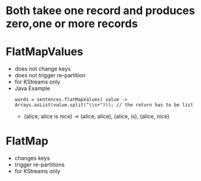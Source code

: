 # Both takee one record and produces zero,one or more records

# FlatMapValues
- does not change keys
- does not trigger re-partition
- for KStreams only
- Java Example
    ```
    words = sentences.flatMapValues( value -> Arrays.asList(value.split("\\s+"))); // the return has to be list
    ```
    - (alice, alice is nice) -> (alice, alice), (alice, is), (alice, nice)

# FlatMap
- changes keys
- trigger re-partitions
- for KStreams only
